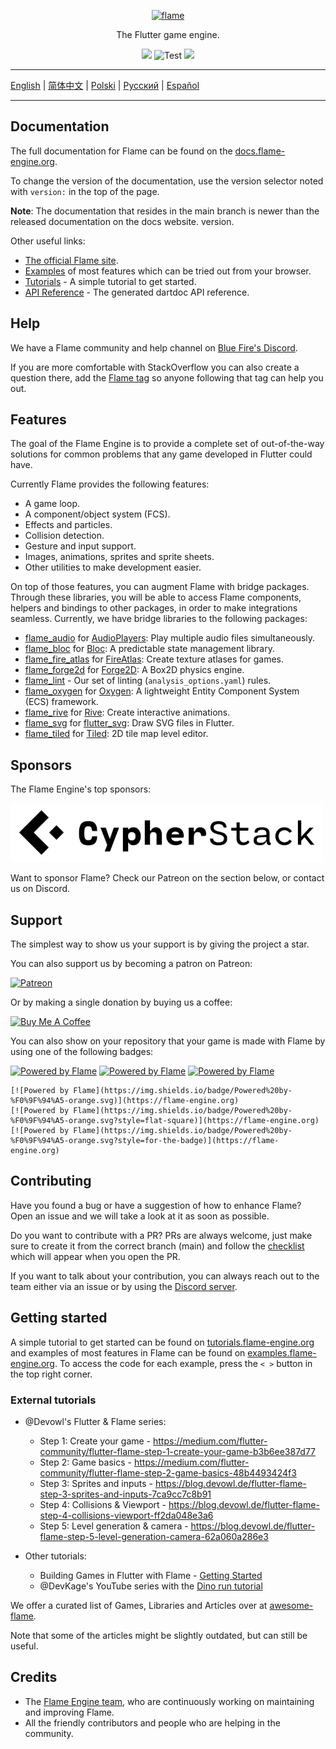 <p align="center">
  <a href="https://flame-engine.org">
    <img alt="flame" width="200px" src="https://user-images.githubusercontent.com/6718144/101553774-3bc7b000-39ad-11eb-8a6a-de2daa31bd64.png">
  </a>
</p>

<p align="center">
The Flutter game engine.
</p>

<p align="center">
  <a title="Pub" href="https://pub.dev/packages/flame" ><img src="https://img.shields.io/pub/v/flame.svg?style=popout" /></a>
  <img src="https://github.com/flame-engine/flame/workflows/cicd/badge.svg?branch=main&event=push" alt="Test" />
  <a title="Discord" href="https://discord.gg/pxrBmy4" ><img src="https://img.shields.io/discord/509714518008528896.svg" /></a>
</p>

---

[English](/README.md) | [简体中文](/i18n/README-ZH.md) | [Polski](/i18n/README-PL.md) | [Русский](/i18n/README-RU.md) | [Español](/i18n/README-ES.md)

---


## Documentation

The full documentation for Flame can be found on the 
[docs.flame-engine.org](https://docs.flame-engine.org/).

To change the version of the documentation, use the version selector noted with `version:` in the
top of the page.

**Note**: The documentation that resides in the main branch is newer than the released documentation on the docs website.
version.

Other useful links:
 - [The official Flame site](https://flame-engine.org/).
 - [Examples](https://examples.flame-engine.org/) of most features which can be tried out from your browser.
 - [Tutorials](https://tutorials.flame-engine.org/) - A simple tutorial to get started.
 - [API Reference](https://pub.dev/documentation/flame/latest/) - The generated dartdoc API reference.


## Help

We have a Flame community and help channel on [Blue Fire's Discord](https://discord.gg/5unKpdQD78).

If you are more comfortable with StackOverflow you can also create a question there, add the
[Flame tag](https://stackoverflow.com/questions/tagged/flame) so anyone following that tag can help you out.


## Features

The goal of the Flame Engine is to provide a complete set of out-of-the-way solutions for common problems
that any game developed in Flutter could have.

Currently Flame provides the following features:

 - A game loop.
 - A component/object system (FCS).
 - Effects and particles.
 - Collision detection.
 - Gesture and input support.
 - Images, animations, sprites and sprite sheets.
 - Other utilities to make development easier.

On top of those features, you can augment Flame with bridge packages. Through these libraries,
you will be able to access Flame components, helpers and bindings to other packages, in order to make integrations seamless. Currently, we have bridge
libraries to the following packages:

- [flame_audio](https://github.com/flame-engine/flame/tree/main/packages/flame_audio) for
  [AudioPlayers](https://github.com/bluefireteam/audioplayers): Play multiple audio files simultaneously.
- [flame_bloc](https://github.com/flame-engine/flame/tree/main/packages/flame_bloc) for
  [Bloc](https://github.com/felangel/bloc): A predictable state management library.
- [flame_fire_atlas](https://github.com/flame-engine/flame/tree/main/packages/flame_fire_atlas) for
  [FireAtlas](https://github.com/flame-engine/fire-atlas): Create texture atlases for games.
- [flame_forge2d](https://github.com/flame-engine/flame/tree/main/packages/flame_forge2d) for
  [Forge2D](https://github.com/flame-engine/forge2d): A Box2D physics engine.
- [flame_lint](https://github.com/flame-engine/flame/tree/main/packages/flame_forge2d) -
  Our set of linting (`analysis_options.yaml`) rules.
- [flame_oxygen](https://github.com/flame-engine/flame/tree/main/packages/flame_oxygen) for
  [Oxygen](https://github.com/flame-engine/oxygen): A lightweight Entity Component System (ECS) framework.
- [flame_rive](https://github.com/flame-engine/flame/tree/main/packages/flame_rive) for
  [Rive](https://rive.app/): Create interactive animations.
- [flame_svg](https://github.com/flame-engine/flame/tree/main/packages/flame_svg) for
  [flutter_svg](https://github.com/dnfield/flutter_svg): Draw SVG files in Flutter.
- [flame_tiled](https://github.com/flame-engine/flame/tree/main/packages/flame_tiled) for
  [Tiled](https://www.mapeditor.org/): 2D tile map level editor.


## Sponsors

The Flame Engine's top sponsors:

[![Cypher Stack](/media/logo_cypherstack.png)](https://cypherstack.com/)

Want to sponsor Flame? Check our Patreon on the section below, or contact us on Discord.


## Support

The simplest way to show us your support is by giving the project a star.

You can also support us by becoming a patron on Patreon:

[![Patreon](https://c5.patreon.com/external/logo/become_a_patron_button.png)](https://www.patreon.com/bluefireoss)

Or by making a single donation by buying us a coffee:

[![Buy Me A Coffee](https://user-images.githubusercontent.com/835641/60540201-fcd7fa00-9ce4-11e9-87ec-1e98568e9f58.png)](https://www.buymeacoffee.com/bluefire)

You can also show on your repository that your game is made with Flame by using one of the following
badges:

[![Powered by Flame](https://img.shields.io/badge/Powered%20by-%F0%9F%94%A5-orange.svg)](https://flame-engine.org)
[![Powered by Flame](https://img.shields.io/badge/Powered%20by-%F0%9F%94%A5-orange.svg?style=flat-square)](https://flame-engine.org)
[![Powered by Flame](https://img.shields.io/badge/Powered%20by-%F0%9F%94%A5-orange.svg?style=for-the-badge)](https://flame-engine.org)

```
[![Powered by Flame](https://img.shields.io/badge/Powered%20by-%F0%9F%94%A5-orange.svg)](https://flame-engine.org)
[![Powered by Flame](https://img.shields.io/badge/Powered%20by-%F0%9F%94%A5-orange.svg?style=flat-square)](https://flame-engine.org)
[![Powered by Flame](https://img.shields.io/badge/Powered%20by-%F0%9F%94%A5-orange.svg?style=for-the-badge)](https://flame-engine.org)
```


## Contributing

Have you found a bug or have a suggestion of how to enhance Flame? Open an issue and we will take a
look at it as soon as possible.

Do you want to contribute with a PR? PRs are always welcome, just make sure to create it from the
correct branch (main) and follow the [checklist](.github/pull_request_template.md) which will
appear when you open the PR.

If you want to talk about your contribution, you can always reach out to the team either via an issue or by using the
[Discord server](https://discord.gg/pxrBmy4).


## Getting started

A simple tutorial to get started can be found on
[tutorials.flame-engine.org](https://tutorials.flame-engine.org) and examples of most features in
Flame can be found on [examples.flame-engine.org](https://examples.flame-engine.org). To access the
code for each example, press the `< >` button in the top right corner.


### External tutorials

- @Devowl's Flutter & Flame series: 
  - Step 1: Create your game - https://medium.com/flutter-community/flutter-flame-step-1-create-your-game-b3b6ee387d77
  - Step 2: Game basics - https://medium.com/flutter-community/flutter-flame-step-2-game-basics-48b4493424f3
  - Step 3: Sprites and inputs - https://blog.devowl.de/flutter-flame-step-3-sprites-and-inputs-7ca9cc7c8b91
  - Step 4: Collisions & Viewport - https://blog.devowl.de/flutter-flame-step-4-collisions-viewport-ff2da048e3a6
  - Step 5: Level generation & camera - https://blog.devowl.de/flutter-flame-step-5-level-generation-camera-62a060a286e3 

- Other tutorials:
  - Building Games in Flutter with Flame - [Getting Started](https://www.raywenderlich.com/27407121-building-games-in-flutter-with-flame-getting-started)
  - @DevKage's YouTube series with the [Dino run tutorial](https://www.youtube.com/playlist?list=PLiZZKL9HLmWOmQgYxWHuOHOWsUUlhCCOY)

We offer a curated list of Games, Libraries and Articles over at
[awesome-flame](https://github.com/flame-engine/awesome-flame).

Note that some of the articles might be slightly outdated, but can still be useful.


## Credits

 - The [Flame Engine team](https://github.com/orgs/flame-engine/people), who are continuously
 working on maintaining and improving Flame.
 - All the friendly contributors and people who are helping in the community.
